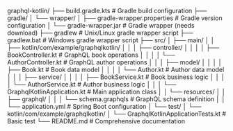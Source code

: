 graphql-kotlin/
├── build.gradle.kts                    # Gradle build configuration
├── gradle/
│   └── wrapper/
│       ├── gradle-wrapper.properties   # Gradle version configuration
│       └── gradle-wrapper.jar          # Gradle wrapper (needs download)
├── gradlew                             # Unix/Linux gradle wrapper script
├── gradlew.bat                         # Windows gradle wrapper script
├── src/
│   ├── main/
│   │   ├── kotlin/com/example/graphqlkotlin/
│   │   │   ├── controller/
│   │   │   │   ├── BookController.kt   # GraphQL book operations
│   │   │   │   └── AuthorController.kt # GraphQL author operations
│   │   │   ├── model/
│   │   │   │   ├── Book.kt             # Book data model
│   │   │   │   └── Author.kt           # Author data model
│   │   │   ├── service/
│   │   │   │   ├── BookService.kt      # Book business logic
│   │   │   │   └── AuthorService.kt    # Author business logic
│   │   │   └── GraphqlKotlinApplication.kt # Main application class
│   │   └── resources/
│   │       ├── graphql/
│   │       │   └── schema.graphqls     # GraphQL schema definition
│   │       └── application.yml         # Spring Boot configuration
│   └── test/
│       └── kotlin/com/example/graphqlkotlin/
│           └── GraphqlKotlinApplicationTests.kt # Basic test
└── README.md                           # Comprehensive documentation